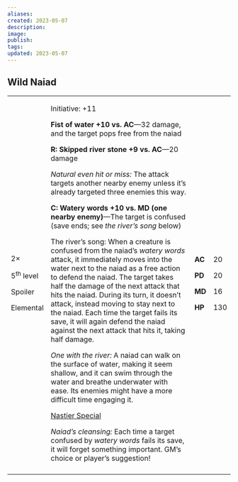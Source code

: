 ```yaml
---
aliases: 
created: 2023-05-07
description: 
image: 
publish: 
tags: 
updated: 2023-05-07
---
```


## Wild Naiad

<table>
<colgroup>
<col style="width: 16%" />
<col style="width: 71%" />
<col style="width: 5%" />
<col style="width: 6%" />
</colgroup>
<tbody>
<tr class="odd">
<td><p>2×</p>
<p>5<sup>th</sup> level</p>
<p>Spoiler</p>
<p>Elemental</p></td>
<td><p>Initiative: +11</p>
<p><strong>Fist of water +10 vs. AC</strong>—32 damage, and the target
pops free from the naiad</p>
<p><strong>R: Skipped river stone +9 vs. AC</strong>—20 damage</p>
<p><em>Natural even hit or miss:</em> The attack targets another nearby
enemy unless it’s already targeted three enemies this way.</p>
<p><strong>C: Watery words +10 vs. MD (one nearby enemy)</strong>—The
target is confused (save ends; see <em>the river’s song</em> below)</p>
<p>The river’s song: When a creature is confused from the naiad’s
<em>watery words</em> attack, it immediately moves into the water next
to the naiad as a free action to defend the naiad. The target takes half
the damage of the next attack that hits the naiad. During its turn, it
doesn’t attack, instead moving to stay next to the naiad. Each time the
target fails its save, it will again defend the naiad against the next
attack that hits it, taking half damage.</p>
<p><em>One with the river:</em> A naiad can walk on the surface of
water, making it seem shallow, and it can swim through the water and
breathe underwater with ease. Its enemies might have a more difficult
time engaging it.</p>
<p><u>Nastier Special</u></p>
<p><em>Naiad’s cleansing:</em> Each time a target confused by <em>watery
words</em> fails its save, it will forget something important. GM’s
choice or player’s suggestion!</p></td>
<td><p><strong>AC</strong></p>
<p><strong>PD</strong></p>
<p><strong>MD</strong></p>
<p><strong>HP</strong></p></td>
<td><p>20</p>
<p>20</p>
<p>16</p>
<p>130</p></td>
</tr>
<tr class="even">
<td></td>
<td></td>
<td></td>
<td></td>
</tr>
</tbody>
</table>

